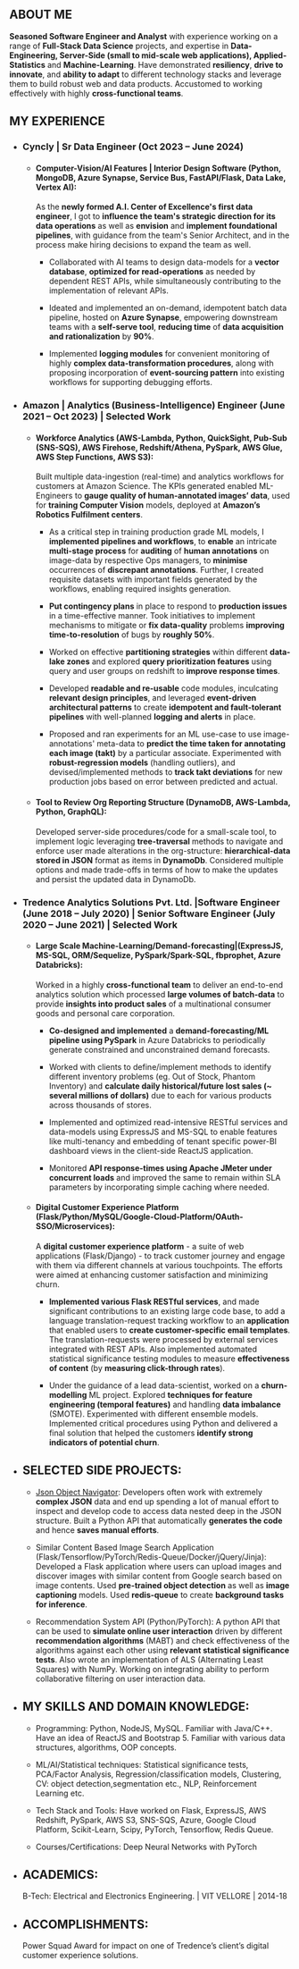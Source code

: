 ## ABOUT ME
**Seasoned Software Engineer and Analyst** with experience working on a range of **Full-Stack Data Science** projects, and expertise in **Data-Engineering, Server-Side (small to mid-scale web applications), Applied-Statistics** and **Machine-Learning**. Have demonstrated **resiliency**, **drive to innovate**, and **ability to adapt** to different technology stacks and leverage them to build robust web and data products. Accustomed to working effectively with highly **cross-functional teams**. 

## MY EXPERIENCE

- ### Cyncly | Sr Data Engineer (Oct 2023 – June 2024)  

  - #### Computer-Vision/AI Features | Interior Design Software (Python, MongoDB, Azure Synapse, Service Bus, FastAPI/Flask, Data Lake, Vertex AI):
    As the **newly formed A.I. Center of Excellence's first data engineer**, I got to **influence the team's strategic direction for its data operations** as well as **envision** and **implement foundational pipelines**, with guidance from the team's Senior Architect, and in the process make hiring decisions to expand the team as well.    

    - Collaborated with AI teams to design data-models for a **vector database**, **optimized for read-operations** as needed by dependent REST APIs, while simultaneously contributing to the implementation of relevant APIs. 

    - Ideated and implemented an on-demand, idempotent batch data pipeline, hosted on **Azure Synapse**, empowering downstream teams with a **self-serve tool**, **reducing time** of **data acquisition and rationalization** by **90%**. 

    - Implemented **logging modules** for convenient monitoring of highly **complex data-transformation procedures**, along with proposing incorporation of **event-sourcing pattern** into existing workflows for supporting debugging efforts. 


- ### Amazon | Analytics (Business-Intelligence) Engineer (June 2021 – Oct 2023) | Selected Work 

  - #### Workforce Analytics (AWS-Lambda, Python, QuickSight, Pub-Sub (SNS-SQS), AWS Firehose, Redshift/Athena, PySpark, AWS Glue, AWS Step Functions, AWS S3): 
    Built multiple data-ingestion (real-time) and analytics workflows for customers at Amazon Science. The KPIs generated enabled ML-Engineers to **gauge quality of human-annotated images’ data**, used for **training Computer Vision** models, deployed at **Amazon’s Robotics Fulfilment centers**. 

    - As a critical step in training production grade ML models, I **implemented pipelines and workflows**, to **enable** an intricate **multi-stage process** for **auditing** of **human annotations** on image-data by respective Ops managers, to **minimise** occurrences of **discrepant annotations**. Further, I created requisite datasets with important fields generated by the workflows, enabling required insights generation. 

    - **Put contingency plans** in place to respond to **production issues** in a time-effective manner. Took initiatives to implement mechanisms to mitigate or **fix data-quality** problems **improving time-to-resolution** of bugs by **roughly 50%**. 

    - Worked on effective **partitioning strategies** within different **data-lake zones** and explored **query prioritization features** using query and user groups on redshift to **improve response times**.  

    - Developed **readable and re-usable** code modules, inculcating **relevant design principles**, and leveraged **event-driven architectural patterns** to create **idempotent and fault-tolerant pipelines** with well-planned **logging and alerts** in place.  

    - Proposed and ran experiments for an ML use-case to use image-annotations' meta-data to **predict the time taken for annotating each image (takt)** by a particular associate. Experimented with **robust-regression models** (handling outliers), and devised/implemented methods to **track takt deviations** for new production jobs based on error between predicted and actual.
   

  - #### Tool to Review Org Reporting Structure (DynamoDB, AWS-Lambda, Python, GraphQL):
    Developed server-side procedures/code for a small-scale tool, to implement logic leveraging **tree-traversal** methods to navigate and enforce user made alterations in the org-structure: **hierarchical-data stored in JSON** format as items in **DynamoDb**. Considered multiple options and made trade-offs in terms of how to make the updates and persist the updated data in DynamoDb.


- ### Tredence Analytics Solutions Pvt. Ltd. |Software Engineer (June 2018 – July 2020) | Senior Software Engineer (July 2020 – June 2021) | Selected Work 

  - #### Large Scale Machine-Learning/Demand-forecasting|(ExpressJS, MS-SQL, ORM/Sequelize, PySpark/Spark-SQL, fbprophet, Azure Databricks):
    Worked in a highly **cross-functional team** to deliver an end-to-end analytics solution which processed **large volumes of batch-data** to provide **insights into product sales** of a multinational consumer goods and personal care corporation.
    
      - **Co-designed and implemented** a **demand-forecasting/ML pipeline using PySpark** in Azure Databricks to periodically generate constrained and unconstrained demand forecasts.
        
      - Worked with clients to define/implement methods to identify different inventory problems (eg. Out of Stock, Phantom Inventory) and **calculate daily historical/future lost sales (~ several millions of dollars)** due to each for various products across thousands of stores.
        
      - Implemented and optimized read-intensive RESTful services and data-models using ExpressJS and MS-SQL to enable features like multi-tenancy and embedding of tenant specific power-BI dashboard views in the client-side ReactJS application.
   
      - Monitored **API response-times using Apache JMeter under concurrent loads** and improved the same to remain within SLA parameters by incorporating simple caching where needed.     

  - #### Digital Customer Experience Platform (Flask/Python/MySQL/Google-Cloud-Platform/OAuth-SSO/Microservices):
    A **digital customer experience platform** - a suite of web applications (Flask/Django) - to track customer journey and engage with them via different channels at various touchpoints. The efforts were aimed at enhancing customer satisfaction and minimizing churn.

      - **Implemented various Flask RESTful services**, and made significant contributions to an existing large code base, to add a language translation-request tracking workflow to an **application** that enabled users to **create customer-specific email templates**. The translation-requests were processed by external services integrated with REST APIs. Also implemented automated statistical significance testing modules to measure **effectiveness of content** (by **measuring click-through rates**).
   
      - Under the guidance of a lead data-scientist, worked on a **churn-modelling** ML project. Explored **techniques for feature engineering (temporal features)** and handling **data imbalance** (SMOTE). Experimented with different ensemble models. Implemented critical procedures using Python and delivered a final solution that helped the customers **identify strong indicators of potential churn**.
   
- ## SELECTED SIDE PROJECTS:
  -  [Json Object Navigator](https://pypi.org/project/navigate-json/): Developers often work with extremely **complex JSON** data and end up spending a lot of manual effort to inspect and develop code to access data nested deep in the JSON structure. Built a Python API that automatically **generates the code** and hence **saves manual efforts**.
 
  - Similar Content Based Image Search Application (Flask/Tensorflow/PyTorch/Redis-Queue/Docker/jQuery/Jinja): Developed a Flask application where users can upload  images and discover images with similar content from Google search based on image contents. Used **pre-trained object detection** as well as **image captioning** models. Used **redis-queue** to create **background tasks for inference**.
 
  - Recommendation System API (Python/PyTorch): A python API that can be used to **simulate online user interaction** driven by different **recommendation algorithms** (MABT) and check effectiveness of the algorithms against each other using **relevant statistical significance tests**. Also wrote an implementation of ALS (Alternating Least Squares) with NumPy. Working on integrating ability to perform collaborative filtering on user interaction data.
 
- ## MY SKILLS AND DOMAIN KNOWLEDGE:
  - Programming: Python, NodeJS, MySQL. Familiar with Java/C++. Have an idea of ReactJS and Bootstrap 5. Familiar with various data structures, algorithms, OOP concepts.
 
  - ML/AI/Statistical techniques: Statistical significance tests, PCA/Factor Analysis, Regression/classification models, Clustering, CV: object detection,segmentation etc., NLP, Reinforcement Learning etc.
    
  - Tech Stack and Tools: Have worked on Flask, ExpressJS, AWS Redshift, PySpark, AWS S3, SNS-SQS, Azure, Google Cloud Platform, Scikit-Learn, Scipy, PyTorch, Tensorflow, Redis Queue.
    
  - Courses/Certifications: Deep Neural Networks with PyTorch
 
- ## ACADEMICS:
  B-Tech: Electrical and Electronics Engineering. | VIT VELLORE | 2014-18 

- ## ACCOMPLISHMENTS:
  Power Squad Award for impact on one of Tredence’s client’s digital customer experience solutions. 

 
  
      








